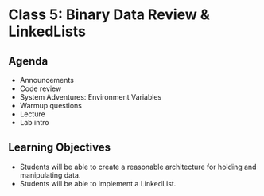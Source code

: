 # Class 5: Binary Data Review & LinkedLists

## Agenda
- Announcements
- Code review
- System Adventures: Environment Variables
- Warmup questions
- Lecture
- Lab intro

## Learning Objectives
* Students will be able to create a reasonable architecture for holding and manipulating data.
* Students will be able to implement a LinkedList.
